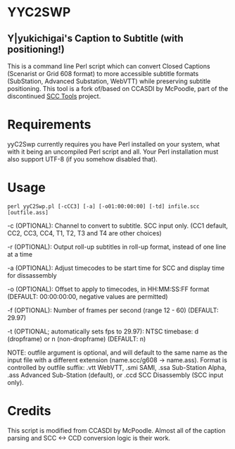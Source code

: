 # YYC2SWP 
## Y|yukichigai's Caption to Subtitle (with positioning!)

This is a command line Perl script which can convert Closed Captions (Scenarist or Grid 608 format) to more accessible subtitle formats (SubStation, Advanced Substation, WebVTT) while preserving subtitle positioning. This tool is a fork of/based on CCASDI by McPoodle, part of the discontinued [SCC Tools](http://www.theneitherworld.com/mcpoodle/SCC_TOOLS/DOCS/SCC_TOOLS.HTML) project.

# Requirements

yyC2Swp currently requires you have Perl installed on your system, what with it being an uncompiled Perl script and all. Your Perl installation must also support UTF-8 (if you somehow disabled that).

# Usage

```
perl yyC2Swp.pl [-cCC3] [-a] [-o01:00:00:00] [-td] infile.scc [outfile.ass]
```
-c (OPTIONAL): Channel to convert to subtitle. SCC input only. (CC1 default, CC2, CC3, CC4, T1, T2, T3 and T4 are other choices)

-r (OPTIONAL): Output roll-up subtitles in roll-up format, instead of one line at a time

-a (OPTIONAL): Adjust timecodes to be start time for SCC and display time for dissassembly

-o (OPTIONAL): Offset to apply to timecodes, in HH:MM:SS:FF format (DEFAULT: 00:00:00:00, negative values are permitted)

-f (OPTIONAL): Number of frames per second (range 12 - 60) (DEFAULT: 29.97)

-t (OPTIONAL; automatically sets fps to 29.97): NTSC timebase: d (dropframe) or n (non-dropframe) (DEFAULT: n)

NOTE: outfile argument is optional, and will default to the same name as the input file with a different extension (name.scc/g608 -> name.ass). Format is controlled by outfile suffix: .vtt WebVTT, .smi SAMI, .ssa Sub-Station Alpha, .ass Advanced Sub-Station (default), or .ccd SCC Disassembly (SCC input only).

# Credits
This script is modified from CCASDI by McPoodle. Almost all of the caption parsing and SCC <-> CCD conversion logic is their work.
